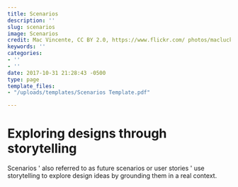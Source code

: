```yaml
---
title: Scenarios
description: ''
slug: scenarios
image: Scenarios
credit: Mac Vincente, CC BY 2.0, https://www.flickr.com/ photos/macluckystar/7204790124/
keywords: ''
categories:
- ''
- ''
date: 2017-10-31 21:28:43 -0500
type: page
template_files:
- "/uploads/templates/Scenarios Template.pdf"

---
```

# Exploring designs through storytelling

Scenarios ' also referred to as future scenarios or user stories ' use storytelling to explore design ideas by grounding them in a real context. 
